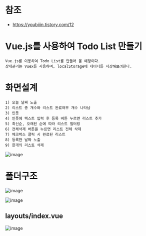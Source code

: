 # 참조
- https://youbiiin.tistory.com/12

# Vue.js를 사용하여 Todo List 만들기
```
Vue.js를 이용하여 Todo List를 만들어 볼 예정이다.
상태관리는 Vuex를 사용하며, localStorage에 데이터를 저장해보려한다.

```

# 화면설계
```
1) 오늘 날짜 노출
2) 리스트 총 개수와 리스트 완료여부 개수 나타남
3) 인풋
4) 인풋에 텍스트 입력 후 등록 버튼 누르면 리스트 추가
5) 최신순, 오래된 순에 따라 리스트 필터링
6) 전체삭제 버튼을 누르면 리스트 전체 삭제
7) 체크박스 클릭 시 완료된 리스트
8) 등록한 날짜 노출
9) 한개의 리스트 삭제

```

![image](https://user-images.githubusercontent.com/102650331/190868134-f9aacd43-34a1-41ad-a45a-644528c297e2.png)

# 폴더구조
![image](https://user-images.githubusercontent.com/102650331/190868613-dca52c5a-d6e8-42d2-8cd8-26120dfa2391.png)

![image](https://user-images.githubusercontent.com/102650331/190868628-aba4c3c1-85a8-4cc3-9c4a-bbd2437708c1.png)

## layouts/index.vue
![image](https://user-images.githubusercontent.com/102650331/190868682-1853146c-37ec-4a3a-b997-f0666a9150d3.png)

